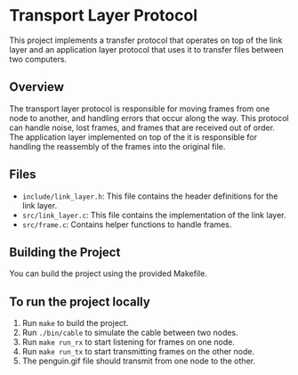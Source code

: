 # Transport Layer Protocol

This project implements a transfer protocol that operates on top of the link layer and an application layer protocol that uses it to transfer files between two computers.

## Overview

The transport layer protocol is responsible for moving frames from one node to another, and handling errors that occur along the way.
This protocol can handle noise, lost frames, and frames that are received out of order.
The application layer implemented on top of the it is responsible for handling the reassembly of the frames into the original file.

## Files

- `include/link_layer.h`: This file contains the header definitions for the link layer.
- `src/link_layer.c`: This file contains the implementation of the link layer.
- `src/frame.c`: Contains helper functions to handle frames.

## Building the Project

You can build the project using the provided Makefile.

## To run the project locally

1. Run `make` to build the project.
2. Run `./bin/cable` to simulate the cable between two nodes.
3. Run `make run_rx` to start listening for frames on one node.
4. Run `make run_tx` to start transmitting frames on the other node.
5. The penguin.gif file should transmit from one node to the other.
